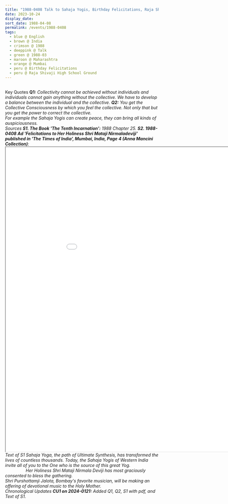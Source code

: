 ```yaml
---
title: "1988-0408 Talk to Sahaja Yogis, Birthday Felicitations, Raja Shivaji High School Ground (King George School), Hindu Colony, Dadar, Mumbai, Maharashtra, India"
date: 2023-10-24
display_date: 
sort_date: 1988-04-08
permalink: /events/1988-0408
tags:
  - blue @ English
  - brown @ India
  - crimson @ 1988
  - deeppink @ Talk
  - green @ 1988-03
  - maroon @ Maharashtra
  - orange @ Mumbai
  - peru @ Birthday Felicitations
  - peru @ Raja Shivaji High School Ground
---
```


<br>

<wave-list>
  <list-title color="DarkSeaGreen" width="55">Key Quotes</list-title>
  <list-item color="BlanchedAlmond"  width="280"><b>Q1:</b> <i>Collectivity cannot be achieved without individuals and individuals cannot gain anything without the collective. We have to develop a balance between the individual and the collective.<i></list-item>
  <list-item color="Lavender"  width="280"><b>Q2:</b> <i>You get the Collective Consciousness by which you feel the collective. Not only that but you get the power to correct the collective.<br>
For example the Sahaja Yogis can create peace, they can bring all kinds of auspiciousness.</i></list-item>  
</wave-list>

<br>

<wave-list>
  <list-title color="DarkSeaGreen" width="40">Sources</list-title>
  <list-item color="BlanchedAlmond"  width="280"><b>S1. The Book 'The Tenth Incarnation':</b> 1988 Chapter 25.</list-item>
  <list-item color="Lavender" width="280"><b>S2. 1988-0408 Ad 'Felicitations to Her Holiness Shri Mataji Nirmaladeviji' published in 'The Times of India', Mumbai, India, Page 4 (Anna Mancini Collection)</b>: </list-item>
</wave-list>

<iframe src="/pdf/?usedownload=true#/files/1988-0408_Ad_'Felicitations_to_Her_Holiness_Shri_Mataji_Nirmaladeviji'_published_in_'The_Times_of_India_Bombay',_Mumbai,_Maharashtra,_India,_Page_4_(Anna_Mancini_Collection).pdf" width="1000px" height="1000px"></iframe>

<br>

<wave-list>
  <list-title color="DarkSeaGreen" width="50">Text of S1</list-title>
  <list-item color="BlanchedAlmond"  width="300">Sahaja Yoga, the path of Ultimate Synthesis, has transformed the lives of countless thousands. Today, the Sahaja Yogis of Western India invite all of you to the One who is the source of this great Yog.<br>
    &emsp; &emsp; &emsp; &emsp;<i>Her Holiness Shri Mataji Nirmala Deviji has most graciously consented to bless the gathering.</i><br>
Shri Purshottamji Jalota, Bombay's favorite musician, will be making an offering of devotional music to the Holy Mother.</list-item>    
</wave-list>

<br>

<wave-list>
  <list-title color="DarkSeaGreen" width="110">Chronological Updates</list-title>
  <list-item color="BlanchedAlmond"  width="110"><b>CU1 on 2024-0121:</b> Added Q1, Q2, S1 with pdf, and Text of S1.</list-item> 
</wave-list>